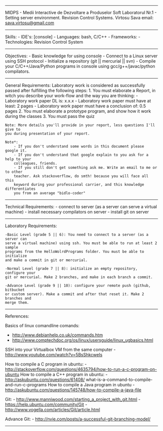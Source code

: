 *******************************************************************************
MIDPS - Medii Interactive de Dezvoltare a Produselor Soft
Laboratorul Nr.1 - Setting server environment. Revision Control Systems.
Virtosu Sava
email: sava.virtosu@gmail.com
*******************************************************************************
Skills:
	- IDE's: [console]
	- Languages: bash, C/C++
	- Frameworks: 
	- Technologies: Revision Control System
*******************************************************************************
Objectives: 
	- Basic knowledge for using console 
	- Connect to a Linux server using SSH protocol
	- Initialize a repository (git || mercurial || svn)
	- Compile your C/C++/Java/Python programs in console using 
	gcc/g++/javac/python compilators.
*******************************************************************************
General Requirements:
	Laboratory work is considered as successfully passed after fulfilling the 
	following steps:
		1. You must elaborate a Report, in witch you describe your work-flow 
		and the way you are thinking:
			- Laboratory work paper DL is: x.x.x
			- Laboratory work paper must have at least: 2 pages
			- Laboratory work paper must have a conclusion of: 0.5 pages
		2. You must elaborate a prototype program, and show how it work during
		the classes
		3. You must pass the quiz 

	Note: More details you'll provide in your report, less questions I'll give to
	you during presentation of your report.

	Note*: 
		- If you don't understand some words in this document please google it.
		- If you don't understand that google explain to you ask for a help to your
		colleagues, friends.
		- If you still don't get something ask me. Write an email to me or to other
		teacher. Ask stackoverflow, do smth! because you will face all this
		keyword during your professional carrier, and this knowledge differentiates
		you from an average "bidlo-coder"
*******************************************************************************
Technical Requirements:
	- connect to server (as a server can serve a virtual machine)
	- install necessary compilators on server
	- install git on server
*******************************************************************************
Laboratory Requirements:

	-Basic Level (grade 5 || 6): You need to connect to a server (as a server can
	serve a virtual machine) using ssh. You must be able to run at least 2 sample
	programs from the HelloWolrdPrograms folder. You must be able to initialize 
	and make a commit in git or mercurial.

	-Normal Level (grade 7 || 8): initialize an empty repository, configure your 
	git or mercurial. Make 2 branches, and make in each branch a commit.

	-Advance Level (grade 9 || 10): configure your remote push (github, bitbucket
	or custom server). Make a commit and after that reset it. Make 2 branches and
	merge them.

*******************************************************************************
References:

Basics of linux comandline comands:
 - http://www.debianhelp.co.uk/commands.htm
 - http://www.comptechdoc.org/os/linux/usersguide/linux_ugbasics.html

SSH into your Virtualbox VM from the same computer
	- http://www.youtube.com/watch?v=5BsShkcweIs

How to compile a C program in ubuntu:
	- http://stackoverflow.com/questions/4635794/how-to-run-a-c-program-on-ubuntu
How to compile a C++ program in ubuntu:
	- http://askubuntu.com/questions/61408/
	what-is-a-command-to-compile-and-run-c-programs
How to compile a Java program in ubuntu
	- http://askubuntu.com/questions/145748/how-to-compile-a-java-file

Git:
	- http://www.manniwood.com/starting_a_project_with_git.html
	- https://help.ubuntu.com/community/Git
	- http://www.vogella.com/articles/Git/article.html

Advance Git:
	- http://nvie.com/posts/a-successful-git-branching-model/

*******************************************************************************